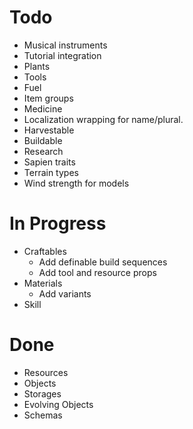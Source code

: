 # Todo
 - Musical instruments
 - Tutorial integration
 - Plants
 - Tools
 - Fuel
 - Item groups
 - Medicine
 - Localization wrapping for name/plural.
 - Harvestable
 - Buildable
 - Research
 - Sapien traits
 - Terrain types
 - Wind strength for models
 
 # In Progress
 - Craftables
    - Add definable build sequences
    - Add tool and resource props
 - Materials
    - Add variants
 - Skill

# Done
 - Resources
 - Objects
 - Storages
 - Evolving Objects
 - Schemas
